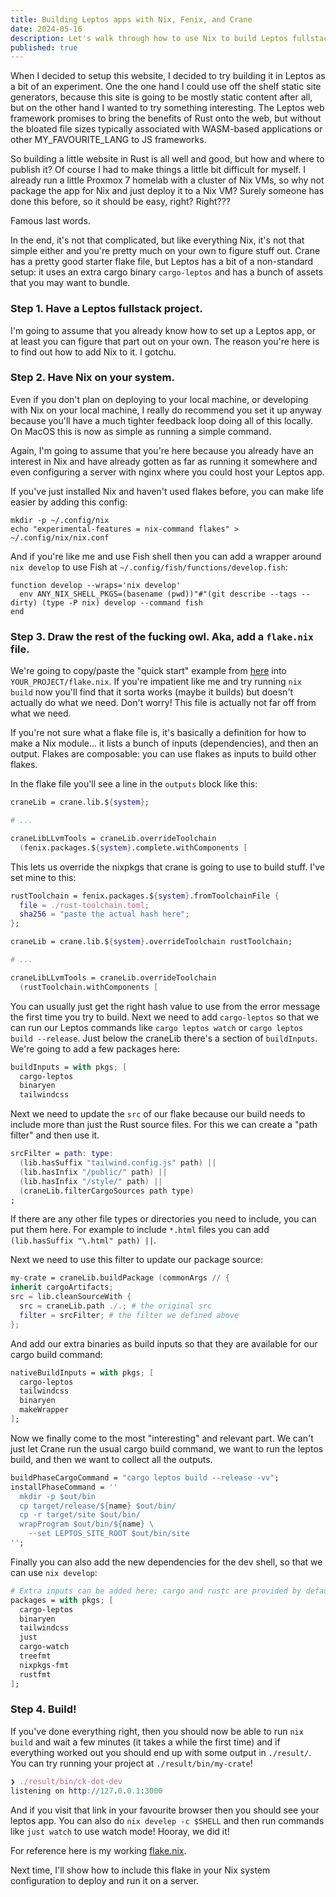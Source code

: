 ```yaml
---
title: Building Leptos apps with Nix, Fenix, and Crane
date: 2024-05-16
description: Let's walk through how to use Nix to build Leptos fullstack apps with nightly Rust, taking care of the server program, client WASM, and assets.
published: true
---
```


When I decided to setup this website, I decided to try building it in Leptos as a bit of an experiment. One the one hand I could use off the shelf static site generators, because this site is going to be mostly static content after all, but on the other hand I wanted to try something interesting. The Leptos web framework promises to bring the benefits of Rust onto the web, but without the bloated file sizes typically associated with WASM-based applications or other MY_FAVOURITE_LANG to JS frameworks.

So building a little website in Rust is all well and good, but how and where to publish it? Of course I had to make things a little bit difficult for myself. I already run a little Proxmox 7 homelab with a cluster of Nix VMs, so why not package the app for Nix and just deploy it to a Nix VM? Surely someone has done this before, so it should be easy, right? Right???

Famous last words.

In the end, it's not that complicated, but like everything Nix, it's not that simple either and you're pretty much on your own to figure stuff out. Crane has a pretty good starter flake file, but Leptos has a bit of a non-standard setup: it uses an extra cargo binary `cargo-leptos` and has a bunch of assets that you may want to bundle.

### Step 1. Have a Leptos fullstack project.

I'm going to assume that you already know how to set up a Leptos app, or at least you can figure that part out on your own. The reason you're here is to find out how to add Nix to it. I gotchu.

### Step 2. Have Nix on your system.

Even if you don't plan on deploying to your local machine, or developing with Nix on your local machine, I really do recommend you set it up anyway because you'll have a much tighter feedback loop doing all of this locally. On MacOS this is now as simple as running a simple command.

Again, I'm going to assume that you're here because you already have an interest in Nix and have already gotten as far as running it somewhere and even configuring a server with nginx where you could host your Leptos app.

If you've just installed Nix and haven't used flakes before, you can make life easier by adding this config:

```fish
mkdir -p ~/.config/nix
echo "experimental-features = nix-command flakes" > ~/.config/nix/nix.conf
```

And if you're like me and use Fish shell then you can add a wrapper around `nix develop` to use Fish at `~/.config/fish/functions/develop.fish`:

```fish
function develop --wraps='nix develop'
  env ANY_NIX_SHELL_PKGS=(basename (pwd))"#"(git describe --tags --dirty) (type -P nix) develop --command fish
end
```

### Step 3. Draw the rest of the fucking owl. Aka, add a `flake.nix` file.

We're going to copy/paste the "quick start" example from [here](https://crane.dev/examples/quick-start.html) into `YOUR_PROJECT/flake.nix`. If you're impatient like me and try running `nix build` now you'll find that it sorta works (maybe it builds) but doesn't actually do what we need. Don't worry! This file is actually not far off from what we need.

If you're not sure what a flake file is, it's basically a definition for how to make a Nix module... it lists a bunch of inputs (dependencies), and then an output. Flakes are composable: you can use flakes as inputs to build other flakes. 

In the flake file you'll see a line in the `outputs` block like this:

```nix
craneLib = crane.lib.${system};

# ...

craneLibLLvmTools = craneLib.overrideToolchain
  (fenix.packages.${system}.complete.withComponents [
```

This lets us override the nixpkgs that crane is going to use to build stuff. I've set mine to this:

```nix
rustToolchain = fenix.packages.${system}.fromToolchainFile {
  file = ./rust-toolchain.toml;
  sha256 = "paste the actual hash here";
};

craneLib = crane.lib.${system}.overrideToolchain rustToolchain;

# ...

craneLibLLvmTools = craneLib.overrideToolchain
  (rustToolchain.withComponents [
```

You can usually just get the right hash value to use from the error message the first time you try to build. Next we need to add `cargo-leptos` so that we can run our Leptos commands like `cargo leptos watch` or `cargo leptos build --release`. Just below the craneLib there's a section of `buildInputs`. We're going to add a few packages here:

```nix
buildInputs = with pkgs; [
  cargo-leptos
  binaryen
  tailwindcss
```

Next we need to update the `src` of our flake because our build needs to include more than just the Rust source files. For this we can create a "path filter" and then use it.

```nix
srcFilter = path: type:
  (lib.hasSuffix "tailwind.config.js" path) ||
  (lib.hasInfix "/public/" path) ||
  (lib.hasInfix "/style/" path) ||
  (craneLib.filterCargoSources path type)
;
```

If there are any other file types or directories you need to include, you can put them here. For example to include `*.html` files you can add `(lib.hasSuffix "\.html" path) ||`.

Next we need to use this filter to update our package source:

```nix
my-crate = craneLib.buildPackage (commonArgs // {
inherit cargoArtifacts;
src = lib.cleanSourceWith {
  src = craneLib.path ./.; # the original src
  filter = srcFilter; # the filter we defined above
};
```

And add our extra binaries as build inputs so that they are available for our cargo build command:

```nix
nativeBuildInputs = with pkgs; [
  cargo-leptos
  tailwindcss
  binaryen
  makeWrapper
];
```

Now we finally come to the most "interesting" and relevant part. We can't just let Crane run the usual cargo build command, we want to run the leptos build, and then we want to collect all the outputs.

```nix
buildPhaseCargoCommand = "cargo leptos build --release -vv";
installPhaseCommand = ''
  mkdir -p $out/bin
  cp target/release/${name} $out/bin/
  cp -r target/site $out/bin/
  wrapProgram $out/bin/${name} \
    --set LEPTOS_SITE_ROOT $out/bin/site
'';
```

Finally you can also add the new dependencies for the dev shell, so that we can use `nix develop`:

```nix
# Extra inputs can be added here; cargo and rustc are provided by default.
packages = with pkgs; [
  cargo-leptos
  binaryen
  tailwindcss
  just
  cargo-watch
  treefmt
  nixpkgs-fmt
  rustfmt
];
```

### Step 4. Build!

If you've done everything right, then you should now be able to run `nix build` and wait a few minutes (it takes a while the first time) and if everything worked out you should end up with some output in `./result/`. You can try running your project at `./result/bin/my-crate`!

```nix
❯ ./result/bin/ck-dot-dev
listening on http://127.0.0.1:3000
```

And if you visit that link in your favourite browser then you should see your leptos app. You can also do `nix develep -c $SHELL` and then run commands like `just watch` to use watch mode! Hooray, we did it!

For reference here is my working [flake.nix](https://github.com/kahnclusions/ck-dot-dev/blob/main/flake.nix).

Next time, I'll show how to include this flake in your Nix system configuration to deploy and run it on a server.

